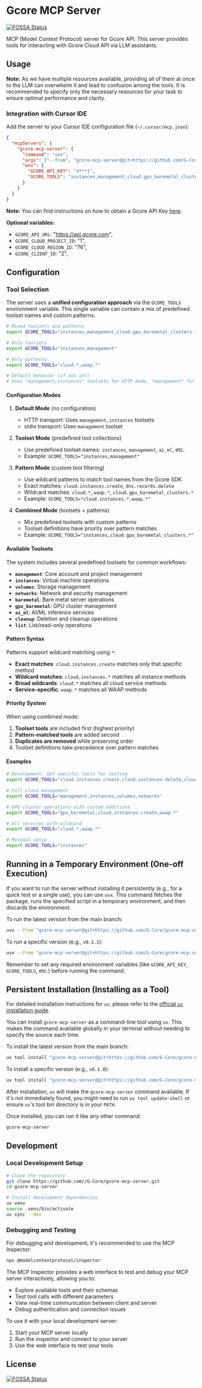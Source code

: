 # Gcore MCP Server
[![FOSSA Status](https://app.fossa.com/api/projects/git%2Bgithub.com%2FG-Core%2Fgcore-mcp-server.svg?type=shield)](https://app.fossa.com/projects/git%2Bgithub.com%2FG-Core%2Fgcore-mcp-server?ref=badge_shield)


MCP (Model Context Protocol) server for Gcore API. This server provides tools for interacting with Gcore Cloud API via LLM assistants.

## Usage

**Note:** As we have multiple resources available, providing all of them at once to the LLM can overwhelm it and lead to confusion among the tools. It is recommended to specify only the necessary resources for your task to ensure optimal performance and clarity.

### Integration with Cursor IDE

Add the server to your Cursor IDE configuration file (`~/.cursor/mcp.json`):

```json
{
  "mcpServers": {
    "gcore-mcp-server": {
      "command": "uvx",
      "args": ["--from", "gcore-mcp-server@git+https://github.com/G-Core/gcore-mcp-server.git", "gcore-mcp-server"],
      "env": {
        "GCORE_API_KEY": "4***1",
        "GCORE_TOOLS": "instances,management,cloud.gpu_baremetal_clusters.*"
      }
    }
  }
}
```

**Note:** You can find instructions on how to obtain a Gcore API Key [here](https://gcore.com/docs/account-settings/create-use-or-delete-a-permanent-api-token).

**Optional variables:**
- `GCORE_API_URL`: "https://api.gcore.com",
- `GCORE_CLOUD_PROJECT_ID`: "1",
- `GCORE_CLOUD_REGION_ID`: "76",
- `GCORE_CLIENT_ID`: "2",

## Configuration

### Tool Selection

The server uses a **unified configuration approach** via the `GCORE_TOOLS` environment variable. This single variable can contain a mix of predefined toolset names and custom patterns:

```bash
# Mixed toolsets and patterns
export GCORE_TOOLS="instances,management,cloud.gpu_baremetal_clusters.*,dns.records.create"

# Only toolsets
export GCORE_TOOLS="instances,management"

# Only patterns  
export GCORE_TOOLS="cloud.*,waap.*"

# Default behavior (if not set)
# Uses "management,instances" toolsets for HTTP mode, "management" for stdio
```

#### Configuration Modes

1. **Default Mode** (no configuration)
   - HTTP transport: Uses `management,instances` toolsets
   - stdio transport: Uses `management` toolset

2. **Toolset Mode** (predefined tool collections)
   - Use predefined toolset names: `instances`, `management`, `ai_ml`, etc.
   - Example: `GCORE_TOOLS="instances,management"`

3. **Pattern Mode** (custom tool filtering)
   - Use wildcard patterns to match tool names from the Gcore SDK
   - Exact matches: `cloud.instances.create`, `dns.records.delete`
   - Wildcard matches: `cloud.*`, `waap.*`, `cloud.gpu_baremetal_clusters.*`
   - Example: `GCORE_TOOLS="cloud.instances.*,waap.*"`

4. **Combined Mode** (toolsets + patterns)
   - Mix predefined toolsets with custom patterns
   - Toolset definitions have priority over pattern matches
   - Example: `GCORE_TOOLS="instances,cloud.gpu_baremetal_clusters.*"`

#### Available Toolsets

The system includes several predefined toolsets for common workflows:

- **`management`**: Core account and project management
- **`instances`**: Virtual machine operations  
- **`volumes`**: Storage management
- **`networks`**: Network and security management
- **`baremetal`**: Bare metal server operations
- **`gpu_baremetal`**: GPU cluster management
- **`ai_ml`**: AI/ML inference services
- **`cleanup`**: Deletion and cleanup operations
- **`list`**: List/read-only operations

#### Pattern Syntax

Patterns support wildcard matching using `*`:

- **Exact matches**: `cloud.instances.create` matches only that specific method
- **Wildcard matches**: `cloud.instances.*` matches all instance methods
- **Broad wildcards**: `cloud.*` matches all cloud service methods
- **Service-specific**: `waap.*` matches all WAAP methods

#### Priority System

When using combined mode:
1. **Toolset tools** are included first (highest priority)
2. **Pattern-matched tools** are added second
3. **Duplicates are removed** while preserving order
4. Toolset definitions take precedence over pattern matches

#### Examples

```bash
# Development: Get specific tools for testing
export GCORE_TOOLS="cloud.instances.create,cloud.instances.delete,cloud.volumes.create"

# Full cloud management
export GCORE_TOOLS="management,instances,volumes,networks"

# GPU cluster operations with custom additions  
export GCORE_TOOLS="gpu_baremetal,cloud.instances.create,waap.*"

# All services with wildcard
export GCORE_TOOLS="cloud.*,waap.*"

# Minimal setup
export GCORE_TOOLS="instances"
```

## Running in a Temporary Environment (One-off Execution)

If you want to run the server without installing it persistently (e.g., for a quick test or a single use), you can use `uvx`. This command fetches the package, runs the specified script in a temporary environment, and then discards the environment.


To run the latest version from the main branch:
```bash
uvx --from "gcore-mcp-server@git+https://github.com/G-Core/gcore-mcp-server.git" gcore-mcp-server
```

To run a specific version (e.g., `v0.1.1`):
```bash
uvx --from "gcore-mcp-server@git+https://github.com/G-Core/gcore-mcp-server.git@v0.1.1" gcore-mcp-server
```
Remember to set any required environment variables (like `GCORE_API_KEY`, `GCORE_TOOLS`, etc.) before running the command.

## Persistent Installation (Installing as a Tool)

For detailed installation instructions for `uv`, please refer to the [official `uv` installation guide](https://docs.astral.sh/uv/getting-started/installation/).

You can install `gcore-mcp-server` as a command-line tool using `uv`. This makes the command available globally in your terminal without needing to specify the source each time.

To install the latest version from the main branch:
```bash
uv tool install "gcore-mcp-server@git+https://github.com/G-Core/gcore-mcp-server.git"
```

To install a specific version (e.g., `v0.1.0`):
```bash
uv tool install "gcore-mcp-server@git+https://github.com/G-Core/gcore-mcp-server.git@v0.1.0"
```

After installation, `uv` will make the `gcore-mcp-server` command available. If it's not immediately found, you might need to run `uv tool update-shell` or ensure `uv`'s tool bin directory is in your `PATH`.

Once installed, you can run it like any other command:
```bash
gcore-mcp-server
```

## Development

### Local Development Setup

```bash
# Clone the repository
git clone https://github.com//G-Core/gcore-mcp-server.git
cd gcore-mcp-server

# Install development dependencies
uv venv
source .venv/bin/activate
uv sync --dev
```

### Debugging and Testing

For debugging and development, it's recommended to use the MCP Inspector:

```bash
npx @modelcontextprotocol/inspector
```

The MCP Inspector provides a web interface to test and debug your MCP server interactively, allowing you to:
- Explore available tools and their schemas
- Test tool calls with different parameters
- View real-time communication between client and server
- Debug authentication and connection issues

To use it with your local development server:
1. Start your MCP server locally
2. Run the inspector and connect to your server
3. Use the web interface to test your tools



## License
[![FOSSA Status](https://app.fossa.com/api/projects/git%2Bgithub.com%2FG-Core%2Fgcore-mcp-server.svg?type=large)](https://app.fossa.com/projects/git%2Bgithub.com%2FG-Core%2Fgcore-mcp-server?ref=badge_large)